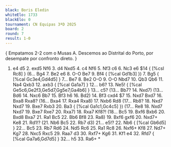 ```yaml
---
black: Boris Eledin
whiteElo: 1733
blackElo: 0
tournament: CN Equipas 3ªD 2025
board: 2
round: 7
result: 1-0
---
```


{ Empatamos 2-2 com o Musas A. Descemos ao Distrital do Porto, por desempate por confronto direto. }
1. e4 d5 2. exd5 Nf6 3. d4 Nxd5 4. c4 Nf6 5. Nf3 c6 6. Nc3 e6 $14 { [%csl Rc8] } (6... Bg4 7. Be2 e6 8. O-O Be7 9. Bf4 { [%cal Gd1b3] }) 7. Bg5 { [%cal Gc3e4,Gd4d5] } 7... Be7 8. Be2 O-O 9. O-O Nbd7 10. Qb3 Qb6 11. Na4 Qxb3 12. axb3 { [%cal Ga1a7] } 12... b6? 13. Ne5! { [%cal Ge5c6,Ge2f3,Ge5d7,Gg5e7,Ga4b6] } 13... c5? (13... Bb7? 14. Nxd7) (13... Bd6 14. Nxc6 Bb7 15. Bf3 h6 16. Bd2) 14. Bf3 cxd4 $7 15. Nxd7 Bxd7 16. Bxa8 Rxa8? (16... Bxa4 17. Rxa4 Rxa8) 17. Nxb6 Rd8 (17... Rb8? 18. Nxd7 Nxd7 19. Bxe7 Rxb3 20. Ba3 { [%cal Ga1c1,Gc4c5] }) (17... Re8 18. Nxd7 Nxd7 19. Bxe7 Rxe7 20. Rxa7) 18. Rxa7 Kf8?! (18... Bc5 19. Bxf6 Bxb6 20. Bxd8 Bxa7 21. Ra1 Bc5 22. Bb6 Bf8 23. Ra8) 19. Bxf6 gxf6 20. Nxd7+ Ke8 21. Rd1!? (21. Nb6 Bc5 22. Rb7 d3) 21... e5!? 22. Nb6 { [%cal Gb6d5] } 22... Bc5 23. Rb7 Rd6 24. Nd5 Rc6 25. Ra1 Rc8 26. Nxf6+ Kf8 27. Nd7+ Kg7 28. Nxc5 Rxc5 29. Raa7 d3 30. Rxf7+ Kg6 31. Kf1 e4 32. Rfd7 { [%cal Ga7a6,Gd7d5] } 32... h5 33. Ra6+ *
